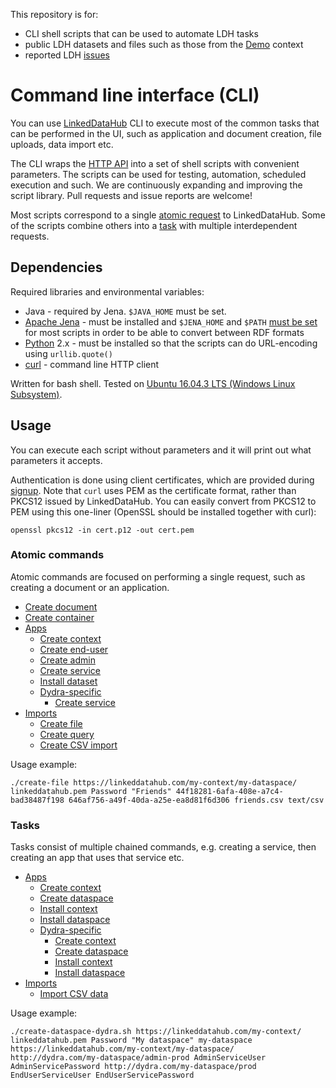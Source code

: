 This repository is for:
* CLI shell scripts that can be used to automate LDH tasks
* public LDH datasets and files such as those from the [Demo](https://linkeddatahub.com/demo/) context
* reported LDH [issues](../../issues)

Command line interface (CLI)
============================

You can use [LinkedDataHub](https://linkeddatahub.com/docs/about) CLI to execute most of the common tasks that can be performed in the UI, such as application and document creation, file uploads, data import etc.

The CLI wraps the [HTTP API](https://linkeddatahub.com/docs/http-api) into a set of shell scripts with convenient parameters. The scripts can be used for testing, automation, scheduled execution and such.
We are continuously expanding and improving the script library. Pull requests and issue reports are welcome!

Most scripts correspond to a single [atomic request](#atomic-commands) to LinkedDataHub. Some of the scripts combine others into a [task](#tasks) with multiple interdependent requests.

Dependencies
------------

Required libraries and environmental variables:
* Java - required by Jena. `$JAVA_HOME` must be set.
* [Apache Jena](https://jena.apache.org/) - must be installed and `$JENA_HOME` and `$PATH` [must be set](https://jena.apache.org/documentation/tools/index.html) for most scripts in order to be able to convert between RDF formats
* [Python](https://www.python.org/) 2.x - must be installed so that the scripts can do URL-encoding using `urllib.quote()`
* [curl](https://curl.haxx.se/) - command line HTTP client

Written for bash shell. Tested on [Ubuntu 16.04.3 LTS (Windows Linux Subsystem)](https://www.microsoft.com/en-us/p/ubuntu-1804/9n9tngvndl3q).

Usage
-----

You can execute each script without parameters and it will print out what parameters it accepts.

Authentication is done using client certificates, which are provided during [signup](https://linkeddatahub.com/docs/getting-started#sign-up).
Note that `curl` uses PEM as the certificate format, rather than PKCS12 issued by LinkedDataHub. You can easily convert from PKCS12 to PEM using this one-liner (OpenSSL should
be installed together with curl):

    openssl pkcs12 -in cert.p12 -out cert.pem

### Atomic commands

Atomic commands are focused on performing a single request, such as creating a document or an application.

* [Create document](scripts/create-document.sh)
* [Create container](scripts/create-container.sh)
* [Apps](scripts/apps)
    * [Create context](scripts/apps/create-context-app.sh)
    * [Create end-user](scripts/apps/create-end-user-app.sh)
    * [Create admin](scripts/apps/create-admin-app.sh)
    * [Create service](scripts/apps/create-service.sh)
    * [Install dataset](scripts/apps/install-dataset.sh)
    * [Dydra-specific](scripts/apps/dydra)
        * [Create service](scripts/apps/dydra/create-service.sh)
* [Imports](scripts/imports)
    * [Create file](scripts/imports/create-file.sh)
    * [Create query](scripts/imports/create-query.sh)
    * [Create CSV import](scripts/imports/create-csv-import.sh)

Usage example:

    ./create-file https://linkeddatahub.com/my-context/my-dataspace/ linkeddatahub.pem Password "Friends" 44f18281-6afa-408e-a7c4-bad38487f198 646af756-a49f-40da-a25e-ea8d81f6d306 friends.csv text/csv

### Tasks

Tasks consist of multiple chained commands, e.g. creating a service, then creating an app that uses that service etc.

* [Apps](scripts/apps)
    * [Create context](scripts/apps/create-context.sh)
    * [Create dataspace](scripts/apps/create-dataspace.sh)
    * [Install context](scripts/apps/install-context.sh)
    * [Install dataspace](scripts/apps/install-dataspace.sh)
    * [Dydra-specific](scripts/apps/dydra)
        * [Create context](scripts/apps/dydra/create-context.sh)
        * [Create dataspace](scripts/apps/dydra/create-dataspace.sh)
        * [Install context](scripts/apps/dydra/install-context.sh)
        * [Install dataspace](scripts/apps/dydra/install-dataspace.sh)
* [Imports](scripts/imports)
    * [Import CSV data](scripts/imports/import-csv.sh)

Usage example:

    ./create-dataspace-dydra.sh https://linkeddatahub.com/my-context/ linkeddatahub.pem Password "My dataspace" my-dataspace https://linkeddatahub.com/my-context/my-dataspace/ http://dydra.com/my-dataspace/admin-prod AdminServiceUser AdminServicePassword http://dydra.com/my-dataspace/prod EndUserServiceUser EndUserServicePassword
